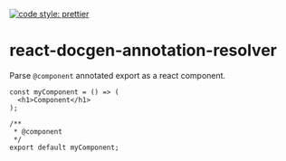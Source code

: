 [![code style: prettier](https://img.shields.io/badge/code_style-prettier-ff69b4.svg?style=flat-square)](https://github.com/prettier/prettier)

# react-docgen-annotation-resolver

Parse `@component` annotated export as a react component.

```
const myComponent = () => (
  <h1>Component</h1>
);

/**
 * @component
 */
export default myComponent;
```
